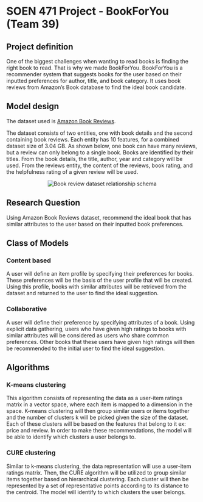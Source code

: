 # SOEN 471 Project - BookForYou (Team 39)


## Project definition
One of the biggest challenges when wanting to read books is finding the right book to read. That is why we made BookForYou. BookForYou is a recommender system that suggests books for the user based on their inputted preferences for author, title, and book category. It uses book reviews from Amazon’s Book database to find the ideal book candidate.

## Model design

The dataset used is [Amazon Book Reviews](https://www.kaggle.com/datasets/mohamedbakhet/amazon-books-reviews?select=Books_rating.csv). 

The dataset consists of two entities, one with book details and the second containing book reviews. Each entity has 10 features, for a combined dataset size of 3.04 GB. As shown below, one book can have many reviews, but a review can only belong to a single book. Books are identified by their titles. From the book details, the title, author, year and category will be used. From the reviews entity, the content of the reviews, book rating, and the helpfulness rating of a given review will be used. 

<p align="center">
  <img src="https://i.imgur.com/9ELRD7G.png" alt="Book review dataset relationship schema"/>
</p>

## Research Question

Using Amazon Book Reviews dataset, recommend the ideal book that has similar attributes to the user based on their inputted book preferences.

## Class of Models

### Content based
A user will define an item profile by specifying their preferences for books. These preferences will be the basis of the user profile that will be created. Using this profile, books with similar attributes will be retrieved from the dataset and returned to the user to find the ideal suggestion. 

### Collaborative
A user will define their preference by specifying attributes of a book. Using explicit data gathering, users who have given high ratings to books with similar attributes will be considered as users who share common preferences. Other books that these users have given high ratings will then be recommended to the initial user to find the ideal suggestion.

## Algorithms

### K-means clustering
This algorithm consists of representing the data as a user-item ratings matrix in a vector space, where each item is mapped to a dimension in the space. K-means clustering will then group similar users or items together and the number of clusters k will be picked given the size of the dataset. Each of these clusters will be based on the features that belong to it ex: price and review. In order to make these recommendations, the model will be able to identify which clusters a user belongs to.

### CURE clustering
Similar to k-means clustering, the data representation will use a user-item ratings matrix. Then, the CURE algorithm will be utilized to group similar items together based on hierarchical clustering. Each cluster will then be represented by a set of representative points according to its distance to the centroid. The model will identify to which clusters the user belongs.
